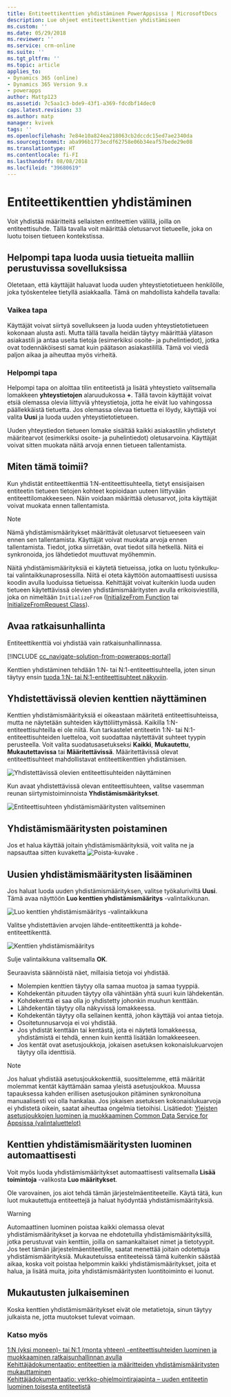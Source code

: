 ```yaml
---
title: Entiteettikenttien yhdistäminen PowerAppsissa | MicrosoftDocs
description: Lue ohjeet entiteettikenttien yhdistämiseen
ms.custom: ''
ms.date: 05/29/2018
ms.reviewer: ''
ms.service: crm-online
ms.suite: ''
ms.tgt_pltfrm: ''
ms.topic: article
applies_to:
- Dynamics 365 (online)
- Dynamics 365 Version 9.x
- powerapps
author: Mattp123
ms.assetid: 7c5aa1c3-bde9-43f1-a369-fdcdbf14dec0
caps.latest.revision: 33
ms.author: matp
manager: kvivek
tags: ''
ms.openlocfilehash: 7e84e10a824ea218063cb2dccdc15ed7ae2340da
ms.sourcegitcommit: aba996b1773ecdf62758e06b34eaf57bede29e08
ms.translationtype: HT
ms.contentlocale: fi-FI
ms.lasthandoff: 08/08/2018
ms.locfileid: "39680619"
---
```

# <a name="map-entity-fields"></a>Entiteettikenttien yhdistäminen
 
Voit yhdistää määritteitä sellaisten entiteettien välillä, joilla on entiteettisuhde. Tällä tavalla voit määrittää oletusarvot tietueelle, joka on luotu toisen tietueen kontekstissa. 

## <a name="easier-way-to-create-new-records-in-model-driven-apps"></a>Helpompi tapa luoda uusia tietueita malliin perustuvissa sovelluksissa

Oletetaan, että käyttäjät haluavat luoda uuden yhteystietotietueen henkilölle, joka työskentelee tietyllä asiakkaalla. Tämä on mahdollista kahdella tavalla:  
  
### <a name="the-hard-way"></a>Vaikea tapa

Käyttäjät voivat siirtyä sovellukseen ja luoda uuden yhteystietotietueen kokonaan alusta asti. Mutta tällä tavalla heidän täytyy määrittää ylätason asiakastili ja antaa useita tietoja (esimerkiksi osoite- ja puhelintiedot), jotka ovat todennäköisesti samat kuin päätason asiakastilillä. Tämä voi viedä paljon aikaa ja aiheuttaa myös virheitä.  
  
### <a name="the-easier-way"></a>Helpompi tapa

Helpompi tapa on aloittaa tilin entiteetistä ja lisätä yhteystieto valitsemalla lomakkeen **yhteystietojen** alaruudukossa **+**. Tällä tavoin käyttäjät voivat etsiä olemassa olevia liittyviä yhteystietoja, jotta he eivät luo vahingossa päällekkäistä tietuetta. Jos olemassa olevaa tietuetta ei löydy, käyttäjä voi valita **Uusi** ja luoda uuden yhteystietotietueen. 

Uuden yhteystiedon tietueen lomake sisältää kaikki asiakastilin yhdistetyt määritearvot (esimerkiksi osoite- ja puhelintiedot) oletusarvoina. Käyttäjät voivat sitten muokata näitä arvoja ennen tietueen tallentamista.

## <a name="how-this-works"></a>Miten tämä toimii?

Kun yhdistät entiteettikenttiä 1:N-entiteettisuhteella, tietyt ensisijaisen entiteetin tietueen tietojen kohteet kopioidaan uuteen liittyvään entiteettilomakkeeseen. Näin voidaan määrittää oletusarvot, joita käyttäjät voivat muokata ennen tallentamista.
 
  
> [!NOTE]
> Nämä yhdistämismääritykset määrittävät oletusarvot tietueeseen vain ennen sen tallentamista. Käyttäjät voivat muokata arvoja ennen tallentamista. Tiedot, jotka siirretään, ovat tiedot sillä hetkellä. Niitä ei synkronoida, jos lähdetiedot muuttuvat myöhemmin.
>   
> Näitä yhdistämismäärityksiä ei käytetä tietueissa, jotka on luotu työnkulku- tai valintaikkunaprosessilla. Niitä ei oteta käyttöön automaattisesti uusissa koodin avulla luoduissa tietueissa. Kehittäjät voivat kuitenkin luoda uuden tietueen käytettävissä olevien yhdistämismääritysten avulla erikoisviestillä, joka on nimeltään `InitializeFrom` ([InitializeFrom Function](/dynamics365/customer-engagement/web-api/initializefrom?view=dynamics-ce-odata-9) tai [InitializeFromRequest Class](/dotnet/api/microsoft.crm.sdk.messages.initializefromrequest?view=dynamics-general-ce-9)).  

## <a name="open-solution-explorer"></a>Avaa ratkaisunhallinta

Entiteettikenttiä voi yhdistää vain ratkaisunhallinnassa.

[!INCLUDE [cc_navigate-solution-from-powerapps-portal](../../includes/cc_navigate-solution-from-powerapps-portal.md)]
  
Kenttien yhdistäminen tehdään 1:N- tai N:1-entiteettisuhteella, joten sinun täytyy ensin [tuoda 1:N- tai N:1-entiteettisuhteet näkyviin](create-edit-1n-relationships-solution-explorer.md#view-entity-relationships).

## <a name="view-mappable-fields"></a>Yhdistettävissä olevien kenttien näyttäminen

Kenttien yhdistämismäärityksiä ei oikeastaan määritetä entiteettisuhteissa, mutta ne näytetään suhteiden käyttöliittymässä. Kaikilla 1:N-entiteettisuhteilla ei ole niitä. Kun tarkastelet entiteetin 1:N- tai N:1-entiteettisuhteiden luetteloa, voit suodattaa näytettävät suhteet tyypin perusteella. Voit valita suodatusasetukseksi **Kaikki**, **Mukautettu**, **Mukautettavissa** tai **Määritettävissä**. Määritettävissä olevat entiteettisuhteet mahdollistavat entiteettikenttien yhdistämisen. 

![Yhdistettävissä olevien entiteettisuhteiden näyttäminen](media/mappable-entity-relationships.png) 

Kun avaat yhdistettävissä olevan entiteettisuhteen, valitse vasemman reunan siirtymistoiminnoista **Yhdistämismääritykset**.

![Entiteettisuhteen yhdistämismääritysten valitseminen](media/map-entity-fields-ui-solution-explorer.png)

## <a name="delete-mappings"></a>Yhdistämismääritysten poistaminen

Jos et halua käyttää joitain yhdistämismäärityksiä, voit valita ne ja napsauttaa sitten kuvaketta ![Poista-kuvake](media/delete.gif) .

## <a name="add-new-mappings"></a>Uusien yhdistämismääritysten lisääminen

Jos haluat luoda uuden yhdistämismäärityksen, valitse työkaluriviltä **Uusi**. Tämä avaa näyttöön **Luo kenttien yhdistämismääritys** -valintaikkunan.

![Luo kenttien yhdistämismääritys -valintaikkuna](media/create-field-mapping-dialog.png)

Valitse yhdistettävien arvojen lähde-entiteettikenttä ja kohde-entiteettikenttä. 

![Kenttien yhdistämismääritys](media/configure-field-mapping.png)

Sulje valintaikkuna valitsemalla **OK**.

Seuraavista säännöistä näet, millaisia tietoja voi yhdistää.  
  
- Molempien kenttien täytyy olla samaa muotoa ja samaa tyyppiä.  
- Kohdekentän pituuden täytyy olla vähintään yhtä suuri kuin lähdekentän.  
- Kohdekenttä ei saa olla jo yhdistetty johonkin muuhun kenttään.  
- Lähdekentän täytyy olla näkyvissä lomakkeessa.  
- Kohdekentän täytyy olla sellainen kenttä, johon käyttäjä voi antaa tietoja.  
- Osoitetunnusarvoja ei voi yhdistää.
- Jos yhdistät kenttään tai kentästä, jota ei näytetä lomakkeessa, yhdistämistä ei tehdä, ennen kuin kenttä lisätään lomakkeeseen.
- Jos kentät ovat asetusjoukkoja, jokaisen asetuksen kokonaislukuarvojen täytyy olla identtisiä.  
  
> [!NOTE]
>  Jos haluat yhdistää asetusjoukkokenttiä, suosittelemme, että määrität molemmat kentät käyttämään samaa yleistä asetusjoukkoa. Muussa tapauksessa kahden erillisen asetusjoukon pitäminen synkronoituna manuaalisesti voi olla hankalaa. Jos jokaisen asetuksen kokonaislukuarvoja ei yhdistetä oikein, saatat aiheuttaa ongelmia tietoihisi. Lisätiedot: [Yleisten asetusjoukkojen luominen ja muokkaaminen Common Data Service for Appsissa (valintaluettelot)](create-edit-global-option-sets.md)  
  
## <a name="automatically-generate-field-mappings"></a>Kenttien yhdistämismääritysten luominen automaattisesti  

Voit myös luoda yhdistämismääritykset automaattisesti valitsemalla **Lisää toimintoja** -valikosta **Luo määritykset**.

Ole varovainen, jos aiot tehdä tämän järjestelmäentiteeteille. Käytä tätä, kun luot mukautettuja entiteettejä ja haluat hyödyntää yhdistämismäärityksiä. 

> [!WARNING]
> Automaattinen luominen poistaa kaikki olemassa olevat yhdistämismääritykset ja korvaa ne ehdotetuilla yhdistämismäärityksillä, jotka perustuvat vain kenttiin, joilla on samankaltaiset nimet ja tietotyypit. Jos teet tämän järjestelmäentiteetille, saatat menettää joitain odotettuja yhdistämismäärityksiä. Mukautetuissa entiteeteissä tämä kuitenkin säästää aikaa, koska voit poistaa helpommin kaikki yhdistämismääritykset, joita et halua, ja lisätä muita, joita yhdistämismääritysten luontitoiminto ei luonut.  


## <a name="publish-customizations"></a>Mukautusten julkaiseminen 

Koska kenttien yhdistämismääritykset eivät ole metatietoja, sinun täytyy julkaista ne, jotta muutokset tulevat voimaan. 
<!-- TODO Need a general topic about publishing to link to in situations like this -->

### <a name="see-also"></a>Katso myös
[1:N (yksi moneen)- tai N:1 (monta yhteen) -entiteettisuhteiden luominen ja muokkaaminen ratkaisunhallinnan avulla](create-edit-1n-relationships-solution-explorer.md)<br />
[Kehittäjädokumentaatio: entiteettien ja määritteiden yhdistämismääritysten mukauttaminen](/dynamics365/customer-engagement/developer/customize-entity-attribute-mappings)<br />
[Kehittäjädokumentaatio: verkko-ohjelmointirajapinta – uuden entiteetin luominen toisesta entiteetistä](/dynamics365/customer-engagement/developer/webapi/create-entity-web-api#create-a-new-entity-from-another-entity)
